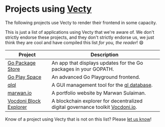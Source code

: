 # Projects using [Vecty](https://github.com/hexops/vecty)

The following projects use Vecty to render their frontend in some capacity.

This is just a list of applications using Vecty that we're aware of. We don't strictly endorse these projects, and they don't strictly endorse us, we just think they are cool and have compiled this list _for you, the reader_! :smile:

| Project | Description |
|---------|-------------|
| [Go Package Store](https://github.com/shurcooL/Go-Package-Store) | An app that displays updates for the Go packages in your GOPATH. |
| [Go Play Space](https://goplay.space/) | An advanced Go Playground frontend. |
| [qlql](https://github.com/gernest/qlql) | A GUI management tool for the [ql database](https://github.com/cznic/ql). |
| [marwan.io](https://www.marwan.io/) | A portfolio website by Marwan Sulaiman. |
| [Vocdoni Block Explorer](https://gitlab.com/vocdoni/vocexplorer) | A blockchain explorer for decentralized digital governance toolkit [Vocdoni.io](https://vocdoni.io/). |

Know of a project using Vecty that is not on this list? Please [let us know](https://github.com/hexops/vecty/issues/new)!
